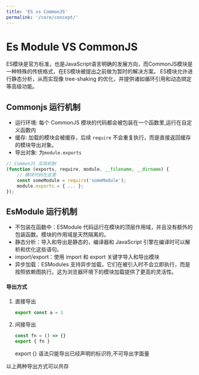 ```yaml
---
title: 'ES vs CommonJS'
permalink: '/core/concept/'
---
```

# Es Module VS CommonJS

ES模块是官方标准，也是JavaScript语言明确的发展方向，而CommonJS模块是一种特殊的传统格式，在ES模块被提出之前做为暂时的解决方案。 ES模块允许进行静态分析，从而实现像 tree-shaking 的优化，并提供诸如循环引用和动态绑定等高级功能。


## Commonjs 运行机制
- 运行环境: 每个 CommonJS 模块的代码都会被包装在一个函数里,运行在自定义函数内
- 缓存: 加载的模块会被缓存，后续 `require` 不会重复执行，而是直接返回缓存的模块导出对象。
- 导出对象: 为`module.exports`
```js
// CommonJS 实现机制
(function (exports, require, module, __filename, __dirname) {
    // 模块代码在这里
    const someModule = require('someModule');
    module.exports = { ... };
});
```

## EsModule 运行机制
- 不包装在函数中：ESModule 代码运行在模块的顶层作用域，并且没有额外的包装函数。模块的作用域是天然隔离的。
- 静态分析：导入和导出是静态的，编译器和 JavaScript 引擎在编译时可以解析和优化这些语句。
- import/export：使用 import 和 export 关键字导入和导出模块
- 异步加载：ESModules 支持异步加载，它们在被引入时不会立即执行，而是按照依赖图执行。这为浏览器环境下的模块加载提供了更高的灵活性。
#### 导出方式
1. 直接导出
    ```js
    export const a = 1
    ```
2. 间接导出
    ```js
    const fn = () => {}
    export { fn }
    ```
    export {} 语法只能导出已经声明的标识符,不可导出字面量

以上两种导出方式可以共存

    